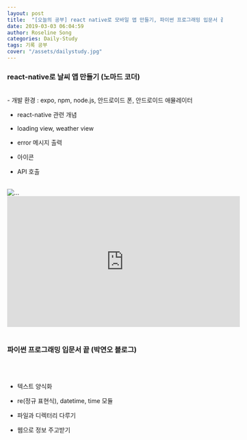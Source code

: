 ```yaml
---
layout: post
title:  "[오늘의 공부] react native로 모바일 앱 만들기, 파이썬 프로그래밍 입문서 끝"
date: 2019-03-03 06:04:59
author: Roseline Song
categories: Daily-Study
tags: 기록 공부
cover: "/assets/dailystudy.jpg"
---
```


### react-native로 날씨 앱 만들기 (노마드 코더)
<br>
- 개발 환경 : expo, npm, node.js, 안드로이드 폰, 안드로이드 애뮬레이터

- react-native 관련 개념

- loading view, weather view 

- error 메시지 출력 

- 아이콘

- API 호출 

<br>
​
<img src="https://postfiles.pstatic.net/MjAxOTAzMDNfMjY3/MDAxNTUxNjAyMDE2ODky._ebjlBep3DIBuYnMkw3u-6Ps6NakYzKShL5FXa7fPoQg.j1WPqMLpGPcX6iulVBPfxjTBBrPXF8b7F7yRSPpKS1Yg.JPEG.guseod24/screen19-03-03-04-51-30.jpg?type=w966" alt="...">

<br>

<iframe width="544" height="306" src="https://serviceapi.nmv.naver.com/flash/convertIframeTag.nhn?vid=19AC126B01A4CDC721529FBAC37C07F8CBB8&outKey=V1295b1b76d504eebac42b33dbf7b2b4ba1c4552bc7008d217471b33dbf7b2b4ba1c4" frameborder="no" scrolling="no" title="NaverVideo" allow="autoplay; gyroscope; accelerometer; encrypted-media" allowfullscreen></iframe>


<br>
<br>


### 파이썬 프로그래밍 입문서 끝 (박연오 블로그)

<br>​

- 텍스트 양식화

- re(정규 표현식), datetime, time 모듈

- 파일과 디렉터리 다루기 

- 웹으로 정보 주고받기 

<br>
